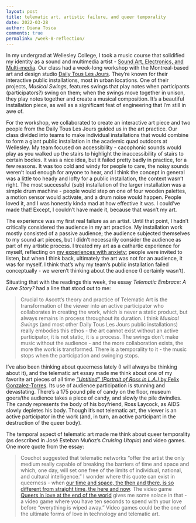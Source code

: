 ```yaml
---
layout: post
title: telematic art, artistic failure, and queer temporality
date: 2022-03-28
author: Diana Tosca
comments: true
permalink: /week-8-reflection/
---
```


In my undergrad at Wellesley College, I took a music course that solidified my identity as a sound and multimedia artist - [Sound Art, Electronics, and Multi-media](https://catalog.wellesley.edu/course.php?pos=55&doc_type=MUS+277). Our class had a week-long workshop with the Montreal-based art and design studio [Daily Tous Les Jours](https://www.dailytouslesjours.com/en/work). They’re known for their interactive public installations, most in urban locations. One of their projects, *Musical Swings*, features swings that play notes when participants (participators?) swing on them; when the swings move together in unison, they play notes together and create a musical composition. It’s a beautiful installation piece, as well as a significant feat of engineering that I’m still in awe of.

For the workshop, we collaborated to create an interactive art piece and two people from the Daily Tous Les Jours guided us in the art practice. Our class divided into teams to make individual installations that would combine to form a giant public installation in the academic quad outdoors at Wellesley. My team focused on accessibility - cacophonic sounds would play as you walked up the stairs to highlight the inaccessibility of stairs to certain bodies. It was a nice idea, but it failed pretty badly in practice, for a few reasons. It was too cold and windy for people to care, the noisy sounds weren’t loud enough for anyone to hear, and I think the concept in general was a little too heady and lofty for a public installation, the context wasn’t right. The most successful (sub) installation of the larger installation was a simple drum machine - people would step on one of four wooden palettes, a motion sensor would activate, and a drum noise would happen. People loved it, and I was honestly kinda mad at how effective it was. I could’ve made that! Except, I couldn’t have made it, because that wasn’t my art.

The experience was my first real failure as an artist. Until that point, I hadn’t critically considered the audience in my art practice. My installation work mostly consisted of a passive audience; the audience subjected themselves to my sound art pieces, but I didn’t necessarily consider the audience as part of my artistic process. I treated my art as a cathartic experience for myself, reflecting on [my experiences with anxiety](https://dianatosca.com/short-of-breath-for-ten-minutes); people were invited to listen, but when I think back, ultimately the art was not for an audience, it was for myself. I think that’s why my team’s public installation failed conceptually - we weren’t thinking about the audience (I certainly wasn’t).

Situating that with the readings this week, the essay *Telematic Embrace: A Love Story?* had a line that stood out to me:
> Crucial to Ascott’s theory and practice of Telematic Art is the transformation of the viewer into an active participator who collaborates in creating the work, which is never a static product, but always remains in process throughout its duration.
I think *Musical Swings* (and most other Daily Tous Les Jours public installations) really embodies this ethos - the art cannot exist without an active participator, it is not static, it is a process. The swings don’t make music without the audience - and the more collaboration exists, the more the work is transformed. There is a temporality to it - the music stops when the participation and swinging stops.

I’ve also been thinking about queerness lately (I will always be thinking about it), and the telematic art essay made me think about one of my favorite art pieces of all time [*“Untitled” (Portrait of Ross in L.A.)* by Felix Gonzalez-Torres](https://publicdelivery.org/felix-gonzalez-torres-untitled-portrait-of-ross-in-l-a-1991/). Its use of audience participation is stunning and devastating. There’s a 175 pound pile of candy on the floor, museum goers/the audience takes a piece of candy, and slowly the pile dwindles. The candy represents the body of his boyfriend, Ross Laycock, as AIDS slowly depletes his body. Though it’s not telematic art, the viewer is an active participator in the work (and, in turn, an active participant in the destruction of the queer body). 

 The temporal aspect of telematic art made me think about queer temporality (as described in José Esteban Muñoz’s *Cruising Utopia*) and video games. One more quote from the essay:
>Couchot suggested that telematic networks “offer the artist the only medium really capable of breaking the barriers of time and space and which, one day, will set one free of the limits of individual, national, and cultural intelligence.” 
I wonder where this quote can exist in queerness - when [our time and space, the then and there, is so different from straight time, the here and now](https://lareviewofbooks.org/article/vacating-now-remembering-jose-esteban-munoz/).
The video game [Queers in love at the end of the world](https://w.itch.io/end-of-the-world) gives me some solace in that - a video game where you have ten seconds to spend with your love before “everything is wiped away.” Video games could be the one of the ultimate forms of love in technology and telematic art.
